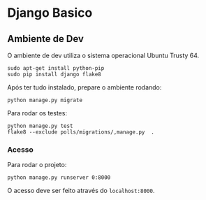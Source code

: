 # Django Basico

## Ambiente de Dev

O ambiente de dev utiliza o sistema operacional Ubuntu Trusty 64.

```
sudo apt-get install python-pip
sudo pip install django flake8
```

Após ter tudo instalado, prepare o ambiente rodando:

```
python manage.py migrate
```

Para rodar os testes:

```
python manage.py test
flake8 --exclude polls/migrations/,manage.py  .
```

### Acesso

Para rodar o projeto:

```
python manage.py runserver 0:8000
```

O acesso deve ser feito através do `localhost:8000`.



